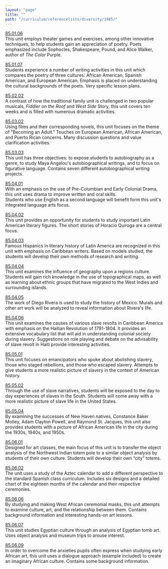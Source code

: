 ```yaml
---
layout: "page"
title: ""
path: "/curriculum/referencelists/diversity/1985/"
---
```

<main><a href="../../../guides/1985/1/85.01.06.x.html">85.01.06</a> <br/> This unit employs theater games and exercises, among other innovative techniques, to help students gain an appreciation of poetry. Poets emphasized include Sophocles, Shakespeare, Pound, and Alice Walker, author of <i>The</i> <i>Color</i> Purple. <p> <a href="../../../guides/1985/1/85.01.07.x.html">85.01.07</a> <br/> Students experience a number of writing activities in this unit which compares the poetry of three cultures: African American, Spanish American, and European American. Emphasis is placed on understanding the cultural backgrounds of the poets. Very specific lesson plans. </p><p> <a href="../../../guides/1985/2/85.02.02.x.html">85.02.02</a> <br/> A contrast of how the traditional family unit is challenged in two popular musicals, <i>Fiddler</i> <i>on</i> <i>the</i> <i>Roof</i> and <i>West</i> <i>Side</i> Story, this unit covers ten weeks and is filled with numerous dramatic activities. </p><p> <a href="../../../guides/1985/3/85.03.02.x.html">85.03.02</a> <br/> Using films and their corresponding novels, this unit focuses on the theme of "Becoming an Adult." Touches on European American, African American, and Puerto Rican concerns. Many discussion questions and value clarification activities. </p><p> <a href="../../../guides/1985/3/85.03.03.x.html">85.03.03</a> <br/> This unit has three objectives: to expose students to autobiography as a genre, to study Maya Angelou's autobiographical writings, and to focus on figurative language. Contains seven different autobiographical writing projects. </p><p> <a href="../../../guides/1985/4/85.04.01.x.html">85.04.01</a> <br/> With an emphasis on the use of Pre-Columbian and Early Colonial Drama, this unit uses drama to improve written and oral skills. <br/> Students who use English as a second language will benefit form this unit's integrated language arts focus. </p><p> <a href="../../../guides/1985/4/85.04.02.x.html">85.04.02</a> <br/> This unit provides an opportunity for students to study important Latin American literary figures. The short stories of Horacio Quiroga are a central focus. </p><p> <a href="../../../guides/1985/4/85.04.03.x.html">85.04.03</a> <br/> Famous Hispanics in literary history of Latin America are recognized in this unit with emphasis on Caribbean writers. Based on models studied, the students will develop their own methods of research and writing. </p><p> <a href="../../../guides/1985/4/85.04.04.x.html">85.04.04</a> <br/> This unit examines the influence of geography upon a regions culture. Students will gain rich knowledge in the use of topographical maps, as well as learning about ethnic groups that have migrated to the West Indies and surrounding islands. </p><p> <a href="../../../guides/1985/4/85.04.05.x.html">85.04.05</a> <br/> The work of Diego Rivera is used to study the history of Mexico. Murals and other art work will be analyzed to reveal information about Rivera's life. </p><p> <a href="../../../guides/1985/4/85.04.06.x.html">85.04.06</a> <br/> This unit examines the causes of various slave revolts in Caribbean America with emphasis on the Haitian Revolution of 1791-1804. It provides an extensive vocabulary list that will aid in understanding colonial society during slavery. Suggestions on role playing and debate on the advisability of slave revolt in Haiti provide interesting activities. </p><p> <a href="../../../guides/1985/5/85.05.01.x.html">85.05.01</a> <br/> This unit focuses on emancipators who spoke about abolishing slavery, those who staged rebellions, and those who escaped slavery. Attempts to give students a more realistic picture of slavery in the context of American history. </p><p> <a href="../../../guides/1985/5/85.05.02.x.html">85.05.02</a> <br/> Through the use of slave narratives, students will be exposed to the day to day experiences of slaves in the South. Students will come away with a more realistic picture of slave life in the United States. </p><p> <a href="../../../guides/1985/5/85.05.04.x.html">85.05.04</a> <br/> By examining the successes of New Haven natives, Constance Baker Motley, Adam Clayton Powell, and Raymond St. Jacques, this unit also provides students with a picture of African American life in the city during the 1930s, 1940s, and 1950s. </p><p> <a href="../../../guides/1985/6/85.06.01.x.html">85.06.01</a> <br/> Designed for art classes, the main focus of this unit is to transfer the object analysis of the Northwest Indian totem pole to a similar object analysis by students of their own culture. Students will develop their own “city” totems. </p><p> <a href="../../../guides/1985/6/85.06.02.x.html">85.06.02</a> <br/> The unit uses a study of the Aztec calendar to add a different perspective to the standard Spanish class curriculum. Includes six designs and a detailed chart of the eighteen months of the calendar and their respective ceremonies. </p><p> <a href="../../../guides/1985/6/85.06.06.x.html">85.06.06</a> <br/> By studying and making West African ceremonial masks, this unit attempts to examine culture, art, and the relationship between them. Contains background information and interesting hands-on art lessons. </p><p> <a href="../../../guides/1985/6/85.06.07.x.html">85.06.07</a> <br/> This unit studies Egyptian culture through an analysis of Egyptian tomb art. Uses object analysis and museum trips to arouse interest. </p><p> <a href="../../../guides/1985/6/85.06.09.x.html">85.06.09</a> <br/> In order to overcome the anxieties pupils often express when studying early African art, this unit uses a dialogue approach (example included) to create an imaginary African culture. Contains some background information. <br/> <br/> 
</p></main>